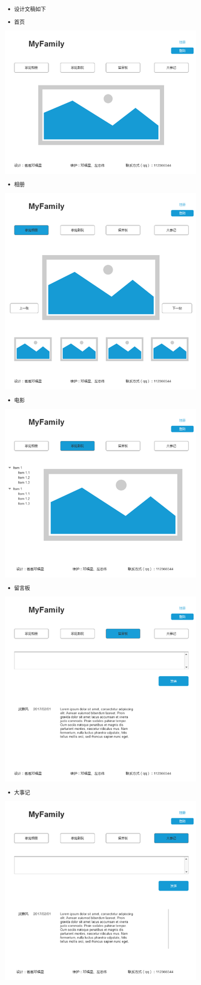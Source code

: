 - 设计文稿如下

- 首页

![首页设计图](https://github.com/fuxingd/homepage/raw/master/design/home.png)

- 相册

![相册设计图](https://github.com/fuxingd/homepage/raw/master/design/xiangce.png)

- 电影

![电影设计图](https://github.com/fuxingd/homepage/raw/master/design/dianying.png)

- 留言板

![留言板设计图](https://github.com/fuxingd/homepage/raw/master/design/liuyanban.png)

- 大事记

![大事记设计图](https://github.com/fuxingd/homepage/raw/master/design/dashiji.png)